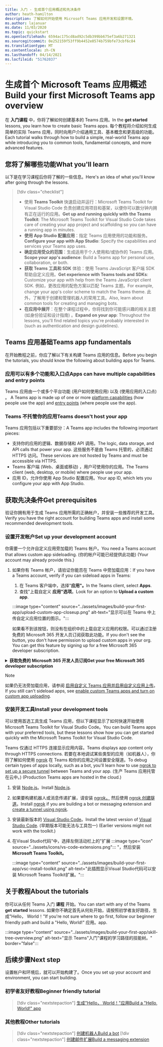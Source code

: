 ```yaml
---
title: 入门 - 生成首个应用概述和先决条件
author: heath-hamilton
description: 了解如何开始使用 Microsoft Teams 应用开发和设置环境。
ms.author: lajanuar
ms.date: 11/03/2020
ms.topic: quickstart
ms.openlocfilehash: 6594ac175cd8ad92c5db399bb675ef3a6b271321
ms.sourcegitcommit: 0e252159f53ff9b4452e0574b759bfe73cbf6c84
ms.translationtype: MT
ms.contentlocale: zh-CN
ms.lasthandoff: 04/14/2021
ms.locfileid: "51762037"
---
```

# <a name="build-your-first-microsoft-teams-app-overview"></a><span data-ttu-id="209ff-103">生成首个 Microsoft Teams 应用概述</span><span class="sxs-lookup"><span data-stu-id="209ff-103">Build your first Microsoft Teams app overview</span></span>

<span data-ttu-id="209ff-104">在 **入门课程** 中，你将了解如何创建基本的 Teams 应用。</span><span class="sxs-lookup"><span data-stu-id="209ff-104">In the **get started** lessons, you learn how to create basic Teams apps.</span></span> <span data-ttu-id="209ff-105">每个教程将介绍如何生成简单的实际 Teams 应用，同时向用户介绍通用工具、基本概念和更高级的功能。</span><span class="sxs-lookup"><span data-stu-id="209ff-105">Each tutorial walks through how to build a simple, real-world Teams app while introducing you to common tools, fundamental concepts, and more advanced features.</span></span>

## <a name="what-youll-learn"></a><span data-ttu-id="209ff-106">您将了解哪些功能</span><span class="sxs-lookup"><span data-stu-id="209ff-106">What you'll learn</span></span>

<span data-ttu-id="209ff-107">以下是在学习课程后你将了解的一些信息。</span><span class="sxs-lookup"><span data-stu-id="209ff-107">Here's an idea of what you'll know after going through the lessons.</span></span>

> [!div class="checklist"]
  >
  > * <span data-ttu-id="209ff-108">使用 **Teams Toolkit** 快速启动并运行：Microsoft Teams Toolkit for Visual Studio Code 负责创建应用项目和基架，以便你可以数分钟内拥有正在运行的应用。</span><span class="sxs-lookup"><span data-stu-id="209ff-108">**Get up and running quickly with the Teams Toolkit**: The Microsoft Teams Toolkit for Visual Studio Code takes care of creating your app project and scaffolding so you can have a running app in minutes.</span></span>
  > * <span data-ttu-id="209ff-109">**使用 App Studio 配置应用**：指定 Teams 应用使用的功能和服务。</span><span class="sxs-lookup"><span data-stu-id="209ff-109">**Configure your app with App Studio**: Specify the capabilities and services your Teams app uses.</span></span>
  > * <span data-ttu-id="209ff-110">**确定应用受众的范围**：生成适用于个人使用和/或协作的 Teams 应用。</span><span class="sxs-lookup"><span data-stu-id="209ff-110">**Scope your app's audience**: Build a Teams app for personal use, collaboration, or both.</span></span>
> * <span data-ttu-id="209ff-111">**获取 Teams 工具和 SDK** 体验：使用 Teams JavaScript 客户端 SDK 帮助自定义应用。</span><span class="sxs-lookup"><span data-stu-id="209ff-111">**Get experience with Teams tools and SDKs**: Customize your app with help from the Teams JavaScript client SDK.</span></span> <span data-ttu-id="209ff-112">例如，更改应用的配色方案以匹配 Teams 主题。</span><span class="sxs-lookup"><span data-stu-id="209ff-112">For example, change your app's color scheme to match the Teams theme.</span></span> <span data-ttu-id="209ff-113">此外，了解用于创建和管理机器人的常用工具。</span><span class="sxs-lookup"><span data-stu-id="209ff-113">Also, learn about common tools for creating and managing bots.</span></span>
  > * <span data-ttu-id="209ff-114">**在应用中展开**：在整个课程过程中，你将找到你可能感兴趣的相关主题 (如身份验证和设计指南) 。</span><span class="sxs-lookup"><span data-stu-id="209ff-114">**Expand on your app**: Throughout the lessons, you'll find related topics you're probably interested in (such as authentication and design guidelines).</span></span>

## <a name="teams-app-fundamentals"></a><span data-ttu-id="209ff-115">Teams 应用基础</span><span class="sxs-lookup"><span data-stu-id="209ff-115">Teams app fundamentals</span></span>

<span data-ttu-id="209ff-116">在开始教程之前，你应了解以下有关构建 Teams 应用的信息。</span><span class="sxs-lookup"><span data-stu-id="209ff-116">Before you begin the tutorials, you should know the following about building apps for Teams.</span></span>

### <a name="apps-can-have-multiple-capabilities-and-entry-points"></a><span data-ttu-id="209ff-117">应用可以有多个功能和入口点</span><span class="sxs-lookup"><span data-stu-id="209ff-117">Apps can have multiple capabilities and entry points</span></span>

<span data-ttu-id="209ff-118">Teams 应用由一个或多个平台功能 (用户[](../concepts/capabilities-overview.md)如何使用应用) 以及 (使用应用的入口点) 。 [](../concepts/extensibility-points.md)</span><span class="sxs-lookup"><span data-stu-id="209ff-118">A Teams app is made up of one or more [platform capabilities](../concepts/capabilities-overview.md) (how people use the app) and [entry points](../concepts/extensibility-points.md) (where people use the app).</span></span>

### <a name="teams-doesnt-host-your-app"></a><span data-ttu-id="209ff-119">Teams 不托管你的应用</span><span class="sxs-lookup"><span data-stu-id="209ff-119">Teams doesn't host your app</span></span>

<span data-ttu-id="209ff-120">Teams 应用包括以下重要部分：</span><span class="sxs-lookup"><span data-stu-id="209ff-120">A Teams app includes the following important pieces:</span></span>

* <span data-ttu-id="209ff-121">支持你的应用的逻辑、数据存储和 API 调用。</span><span class="sxs-lookup"><span data-stu-id="209ff-121">The logic, data storage, and API calls that power your app.</span></span> <span data-ttu-id="209ff-122">这些服务不是由 Teams 托管的，必须通过 HTTPS 访问。</span><span class="sxs-lookup"><span data-stu-id="209ff-122">These services are not hosted by Teams and must be accessible via HTTPS.</span></span>
* <span data-ttu-id="209ff-123">Teams 客户端 (Web、桌面或移动) ，用户可使用你的应用。</span><span class="sxs-lookup"><span data-stu-id="209ff-123">The Teams client (web, desktop, or mobile) where people use your app.</span></span>
* <span data-ttu-id="209ff-124">应用 ID，允许你使用 App Studio 配置应用。</span><span class="sxs-lookup"><span data-stu-id="209ff-124">Your app ID, which lets you configure your app with App Studio.</span></span>

## <a name="get-prerequisites"></a><span data-ttu-id="209ff-125">获取先决条件</span><span class="sxs-lookup"><span data-stu-id="209ff-125">Get prerequisites</span></span>

<span data-ttu-id="209ff-126">验证你拥有用于生成 Teams 应用所需的正确帐户，并安装一些推荐的开发工具。</span><span class="sxs-lookup"><span data-stu-id="209ff-126">Verify you have the right account for building Teams apps and install some recommended development tools.</span></span>

### <a name="set-up-your-development-account"></a><span data-ttu-id="209ff-127">设置开发帐户</span><span class="sxs-lookup"><span data-stu-id="209ff-127">Set up your development account</span></span>

<span data-ttu-id="209ff-128">你需要一个允许自定义应用旁加载的 Teams 帐户。</span><span class="sxs-lookup"><span data-stu-id="209ff-128">You need a Teams account that allows custom app sideloading.</span></span> <span data-ttu-id="209ff-129"> (你的帐户可能已经提供此功能) </span><span class="sxs-lookup"><span data-stu-id="209ff-129">(Your account may already provide this.)</span></span>

1. <span data-ttu-id="209ff-130">如果你有 Teams 帐户，请验证你能否在 Teams 中旁加载应用：</span><span class="sxs-lookup"><span data-stu-id="209ff-130">If you have a Teams account, verify if you can sideload apps in Teams:</span></span>
    1. <span data-ttu-id="209ff-131">在 Teams 客户端中，选择"**应用"。**</span><span class="sxs-lookup"><span data-stu-id="209ff-131">In the Teams client, select **Apps**.</span></span>
    1. <span data-ttu-id="209ff-132">查找"上载自定义 **应用"选项**。</span><span class="sxs-lookup"><span data-stu-id="209ff-132">Look for an option to **Upload a custom app**.</span></span>

    :::image type="content" source="../assets/images/build-your-first-app/upload-custom-app-closeup.png" alt-text="显示可以在 Teams 中上传自定义应用位置的图示。":::
    
    <span data-ttu-id="209ff-134">如果看不到该按钮，则没有在组织中的上载自定义应用的权限。可以通过注册免费的 Microsoft 365 开发人员订阅获取此功能。</span><span class="sxs-lookup"><span data-stu-id="209ff-134">If you don't see the button, you don't have permission to upload custom apps in your org. You can get this feature by signing up for a free Microsoft 365 developer subscription.</span></span>

<!-- markdownlint-disable MD033 -->
<details>

<summary><span data-ttu-id="209ff-135"><b>获取免费的 Microsoft 365 开发人员订阅</b></span><span class="sxs-lookup"><span data-stu-id="209ff-135"><b>Get your free Microsoft 365 developer subscription</b></span></span></summary>

<span data-ttu-id="209ff-136">可以通过加入 Microsoft 365 开发人员计划获取允许应用旁加载的免费 Teams 测试帐户。</span><span class="sxs-lookup"><span data-stu-id="209ff-136">You can get a free Teams test account that allows app sideloading by joining the Microsoft 365 developer program.</span></span> <span data-ttu-id="209ff-137"> (注册过程大约需要两分钟) </span><span class="sxs-lookup"><span data-stu-id="209ff-137">(The registration process takes approximately two minutes.)</span></span>

1. <span data-ttu-id="209ff-138">转到 [Microsoft 365 开发人员计划](https://developer.microsoft.com/microsoft-365/dev-program)。</span><span class="sxs-lookup"><span data-stu-id="209ff-138">Go to the [Microsoft 365 developer program](https://developer.microsoft.com/microsoft-365/dev-program).</span></span>
1. <span data-ttu-id="209ff-139">选择 **立即加入** 并按照屏幕上的说明进行操作。</span><span class="sxs-lookup"><span data-stu-id="209ff-139">Select **Join Now** and follow the onscreen instructions.</span></span>
1. <span data-ttu-id="209ff-140">当你进入欢迎屏幕时，选择 **"设置 E5 订阅"。**</span><span class="sxs-lookup"><span data-stu-id="209ff-140">When you get to the welcome screen, select **Set up E5 subscription**.</span></span>
1. <span data-ttu-id="209ff-141">设置管理员帐户。</span><span class="sxs-lookup"><span data-stu-id="209ff-141">Set up your administrator account.</span></span> <span data-ttu-id="209ff-142">完成后，你应该会看到如下所示的屏幕。</span><span class="sxs-lookup"><span data-stu-id="209ff-142">Once you finish, you should see a screen like this.</span></span>
:::image type="content" source="../assets/images/build-your-first-app/dev-program-subscription.png" alt-text="注册 Microsoft 365 开发人员计划后看到的示例。":::
1. <span data-ttu-id="209ff-144">使用刚设置的管理员帐户登录 Teams。</span><span class="sxs-lookup"><span data-stu-id="209ff-144">Log in to Teams using the administrator account you just set up.</span></span>
1. <span data-ttu-id="209ff-145">验证你现在是否具有" **上载自定义应用"** 选项。</span><span class="sxs-lookup"><span data-stu-id="209ff-145">Verify if you now have the **Upload a custom app** option.</span></span>

</details>

> [!Note]
> <span data-ttu-id="209ff-146">如果仍无法旁加载应用，请参阅 [启用自定义 Teams 应用并启用自定义应用上传](https://docs.microsoft.com/microsoftteams/platform/concepts/build-and-test/prepare-your-o365-tenant#enable-custom-teams-apps-and-turn-on-custom-app-uploading)。</span><span class="sxs-lookup"><span data-stu-id="209ff-146">If you still can't sideload apps, see [enable custom Teams apps and turn on custom app uploading](https://docs.microsoft.com/microsoftteams/platform/concepts/build-and-test/prepare-your-o365-tenant#enable-custom-teams-apps-and-turn-on-custom-app-uploading).</span></span>

### <a name="install-your-development-tools"></a><span data-ttu-id="209ff-147">安装开发工具</span><span class="sxs-lookup"><span data-stu-id="209ff-147">Install your development tools</span></span>

<span data-ttu-id="209ff-148">可以使用首选工具生成 Teams 应用，但以下课程显示了如何快速开始使用 Microsoft Teams Toolkit for Visual Studio Code。</span><span class="sxs-lookup"><span data-stu-id="209ff-148">You can build Teams apps with your preferred tools, but these lessons show how you can get started quickly with the Microsoft Teams Toolkit for Visual Studio Code.</span></span>

<span data-ttu-id="209ff-149">Teams 仅通过 HTTPS 连接显示应用内容。</span><span class="sxs-lookup"><span data-stu-id="209ff-149">Teams displays app content only through HTTPS connections.</span></span> <span data-ttu-id="209ff-150">若要在本地调试某些类型的应用（如机器人），你将了解如何使用 [ngrok](../concepts/build-and-test/debug.md#locally-hosted) 在 Teams 和你的应用之间设置安全隧道。</span><span class="sxs-lookup"><span data-stu-id="209ff-150">To debug certain types of apps locally, such as a bot, you'll learn how to use [ngrok to set up a secure tunnel](../concepts/build-and-test/debug.md#locally-hosted) between Teams and your app.</span></span> <span data-ttu-id="209ff-151"> (生产 Teams 应用托管在云中。) </span><span class="sxs-lookup"><span data-stu-id="209ff-151">(Production Teams apps are hosted in the cloud.)</span></span>

1. <span data-ttu-id="209ff-152">安装 [Node.js](https://nodejs.org/en/)。</span><span class="sxs-lookup"><span data-stu-id="209ff-152">Install [Node.js](https://nodejs.org/en/).</span></span>
1. <span data-ttu-id="209ff-153">如果要构建机器人或消息传递扩展，请安装 [ngrok，](https://ngrok.com/download) 然后使用 [ngrok 创建隧道](https://docs.microsoft.com/microsoftteams/platform/tutorials/get-started-dotnet-app-studio#tunnel-using-ngrok)。</span><span class="sxs-lookup"><span data-stu-id="209ff-153">Install [ngrok](https://ngrok.com/download) if you are building a bot or messaging extension and [create a tunnel using ngrok](https://docs.microsoft.com/microsoftteams/platform/tutorials/get-started-dotnet-app-studio#tunnel-using-ngrok).</span></span>
1. <span data-ttu-id="209ff-154">安装最新版本的 [Visual Studio Code](https://code.visualstudio.com/download)。</span><span class="sxs-lookup"><span data-stu-id="209ff-154">Install the latest version of [Visual Studio Code](https://code.visualstudio.com/download).</span></span> <span data-ttu-id="209ff-155"> (早期版本可能无法与工具包一) </span><span class="sxs-lookup"><span data-stu-id="209ff-155">(Earlier versions might not work with the toolkit.)</span></span>
1. 在Visual Studio代码"中，选择左侧活动栏上的"扩展 :::image type="icon" source="../assets/icons/vs-code-extensions.png"::: "，然后安装 **Microsoft Teams Toolkit。**

    :::image type="content" source="../assets/images/build-your-first-app/vsc-install-toolkit.png" alt-text="此插图显示Visual Studio代码可以安装 Microsoft Teams Toolkit扩展。":::

## <a name="about-the-tutorials"></a><span data-ttu-id="209ff-158">关于教程</span><span class="sxs-lookup"><span data-stu-id="209ff-158">About the tutorials</span></span>

<span data-ttu-id="209ff-159">你可以从任何 Teams 入门 **课程** 开始。</span><span class="sxs-lookup"><span data-stu-id="209ff-159">You can start with any of the Teams **get started** lessons.</span></span> <span data-ttu-id="209ff-160">如果你不确定首先从何处开始，请按照初学者友好路径，生成"Hello， World！"</span><span class="sxs-lookup"><span data-stu-id="209ff-160">If you're not sure where to go first, follow our beginner friendly path and build a "Hello, World!"</span></span> <span data-ttu-id="209ff-161">应用。</span><span class="sxs-lookup"><span data-stu-id="209ff-161">app.</span></span>

:::image type="content" source="../assets/images/build-your-first-app/skill-tree-overview.png" alt-text="显示 Teams&quot;入门&quot;课程的学习路径的技能树。" border="false":::

## <a name="next-step"></a><span data-ttu-id="209ff-163">后续步骤</span><span class="sxs-lookup"><span data-stu-id="209ff-163">Next step</span></span>

<span data-ttu-id="209ff-164">设置帐户和环境后，就可以开始构建了。</span><span class="sxs-lookup"><span data-stu-id="209ff-164">Once you set up your account and environment, you can start building.</span></span>

### <a name="beginner-friendly-tutorial"></a><span data-ttu-id="209ff-165">初学者友好教程</span><span class="sxs-lookup"><span data-stu-id="209ff-165">Beginner friendly tutorial</span></span>

> [!div class="nextstepaction"]
> [<span data-ttu-id="209ff-166">生成"Hello， World！"应用</span><span class="sxs-lookup"><span data-stu-id="209ff-166">Build a "Hello, World!" app</span></span>](../build-your-first-app/build-and-run.md)

### <a name="other-tutorials"></a><span data-ttu-id="209ff-167">其他教程</span><span class="sxs-lookup"><span data-stu-id="209ff-167">Other tutorials</span></span>

> [!div class="nextstepaction"]
> [<span data-ttu-id="209ff-168">创建机器人</span><span class="sxs-lookup"><span data-stu-id="209ff-168">Build a bot</span></span>](../build-your-first-app/build-bot.md)
> [!div class="nextstepaction"]
> [<span data-ttu-id="209ff-169">创建邮件扩展</span><span class="sxs-lookup"><span data-stu-id="209ff-169">Build a messaging extension</span></span>](../build-your-first-app/build-messaging-extension.md)

